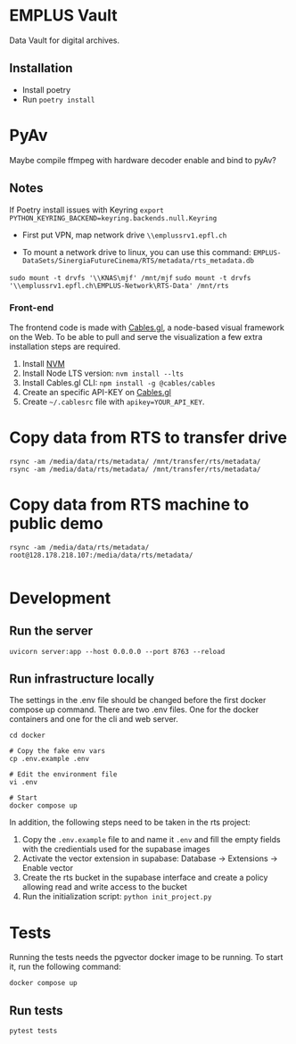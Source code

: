 # EMPLUS Vault

Data Vault for digital archives. 

## Installation
- Install poetry
- Run `poetry install`


# PyAv

Maybe compile ffmpeg with hardware decoder enable and bind to pyAv?

## Notes

If Poetry install issues with Keyring
`export PYTHON_KEYRING_BACKEND=keyring.backends.null.Keyring`

- First put VPN, map network drive
`\\emplussrv1.epfl.ch`

- To mount a network drive to linux, you can use this command:
`EMPLUS-DataSets/SinergiaFutureCinema/RTS/metadata/rts_metadata.db`

`sudo mount -t drvfs '\\KNAS\mjf' /mnt/mjf`
`sudo mount -t drvfs '\\emplussrv1.epfl.ch\EMPLUS-Network\RTS-Data' /mnt/rts`

### Front-end
The frontend code is made with [Cables.gl](htttps://cables.gl), a node-based visual framework on the Web. To be able to pull and serve the visualization a few extra installation steps are required.

1. Install [NVM](https://github.com/nvm-sh/nvm)
2. Install Node LTS version:  ```nvm install --lts```
3. Install Cables.gl CLI:  ```npm install -g @cables/cables```
4. Create an specific API-KEY on [Cables.gl](https://cables.gl/settings)
5. Create `~/.cablesrc` file with `apikey=YOUR_API_KEY`.

# Copy data from RTS to transfer drive
```
rsync -am /media/data/rts/metadata/ /mnt/transfer/rts/metadata/
rsync -am /media/data/rts/metadata/ /mnt/transfer/rts/metadata/
```

# Copy data from RTS machine to public demo
```
rsync -am /media/data/rts/metadata/ root@128.178.218.107:/media/data/rts/metadata/


```

# Development

## Run the server
```
uvicorn server:app --host 0.0.0.0 --port 8763 --reload
```

## Run infrastructure locally

The settings in the .env file should be changed before the first docker compose up command.
There are two .env files. One for the docker containers and one for the cli and web server. 

```
cd docker

# Copy the fake env vars
cp .env.example .env

# Edit the environment file
vi .env

# Start
docker compose up
```

In addition, the following steps need to be taken in the rts project:

1. Copy the `.env.example` file to and name it `.env` and fill the empty fields with the credientials used for the supabase images
2. Activate the vector extension in supabase: Database -> Extensions -> Enable vector
3. Create the rts bucket in the supabase interface and create a policy allowing read and write access to the bucket
4. Run the initialization script: `python init_project.py`


# Tests

Running the tests needs the pgvector docker image to be running. To start it, run the following command:
```
docker compose up 
```

## Run tests
```
pytest tests
```
